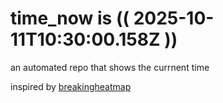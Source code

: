 # time_now is (( 2025-10-11T10:30:00.158Z ))

an automated repo that shows the currnent time

inspired by [breakingheatmap](https://github.com/breakingheatmap/breakingheatmap)